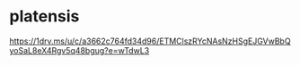 # platensis

https://1drv.ms/u/c/a3662c764fd34d96/ETMClszRYcNAsNzHSgEJGVwBbQyoSaL8eX4Rgv5q48bgug?e=wTdwL3
